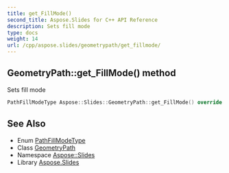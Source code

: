 ```yaml
---
title: get_FillMode()
second_title: Aspose.Slides for C++ API Reference
description: Sets fill mode
type: docs
weight: 14
url: /cpp/aspose.slides/geometrypath/get_fillmode/
---
```

## GeometryPath::get_FillMode() method


Sets fill mode

```cpp
PathFillModeType Aspose::Slides::GeometryPath::get_FillMode() override
```

## See Also

* Enum [PathFillModeType](../pathfillmodetype/)
* Class [GeometryPath](./)
* Namespace [Aspose::Slides](../)
* Library [Aspose.Slides](../../)